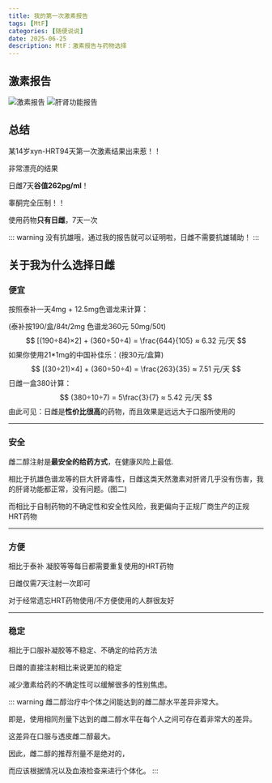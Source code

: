 ```yaml
---
title: 我的第一次激素报告
tags: [MtF]
categories: [随便说说]
date: 2025-06-25
description: MtF：激素报告与药物选择
---
```


## 激素报告

![激素报告](https://public.chiyu.it/pic/2025/0625/ys/1.jpg)
![肝肾功能报告](https://public.chiyu.it/pic/2025/0625/ys/2.jpg)

## 总结
某14岁xyn-HRT94天第一次激素结果出来惹！！

非常漂亮的结果

日雌7天**谷值262pg/ml**！

睾酮完全压制！！

使用药物**只有日雌**，7天一次

::: warning
没有抗雄哦，通过我的报告就可以证明啦，日雌不需要抗雄辅助！
:::

## 关于我为什么选择日雌

### 便宜
按照泰补一天4mg + 12.5mg色谱龙来计算：

(泰补按190/盒/84t/2mg 色谱龙360元 50mg/50t)
$$
[(190÷84)×2] + (360÷50÷4) = \frac{644}{105} ≈ 6.32 元/天
$$
如果你使用21*1mg的中国补佳乐：(按30元/盒算)
$$
[(30÷21)×4] + (360÷50÷4) = \frac{263}{35} ≈ 7.51 元/天
$$
日雌一盒380计算：
$$
(380÷10÷7) = 5\frac{3}{7} ≈ 5.42 元/天
$$
由此可见：日雌是**性价比很高**的药物，而且效果是远远大于口服所使用的

---

### 安全
雌二醇注射是**最安全的给药方式**，在健康风险上最低.

相比于抗雄色谱龙等的巨大肝肾毒性，日雌这类天然激素对肝肾几乎没有伤害，我的肝肾功能都正常，没有问题。(图二)

而相比于自制药物的不确定性和安全性风险，我更偏向于正规厂商生产的正规HRT药物

---

### 方便
相比于泰补 凝胶等等每日都需要重复使用的HRT药物

日雌仅需7天注射一次即可

对于经常遗忘HRT药物使用/不方便使用的人群很友好

---

### 稳定
相比于口服补凝胶等不稳定、不确定的给药方法

日雌的直接注射相比来说更加的稳定

减少激素给药的不确定性可以缓解很多的性别焦虑。

::: warning
雌二醇治疗中个体之间能达到的雌二醇水平差异非常大。

即是，使用相同剂量下达到的雌二醇水平在每个人之间可存在着非常大的差异。

这差异在口服与透皮雌二醇最大。

因此，雌二醇的推荐剂量不是绝对的，

而应该根据情况以及血液检查来进行个体化。
:::